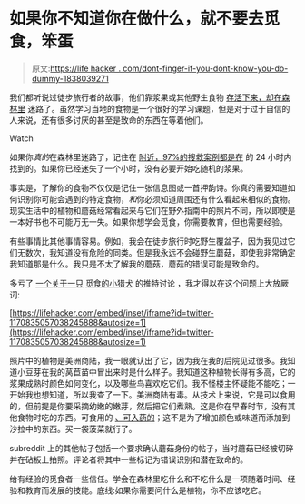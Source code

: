# 如果你不知道你在做什么，就不要去觅食，笨蛋

> 原文:[https://life hacker . com/dont-finger-if-you-dont-know-you-do-dummy-1838039271](https://lifehacker.com/dont-forage-if-you-dont-know-what-youre-doing-dummy-1838039271)

我们都听说过徒步旅行者的故事，他们靠浆果或其他野生食物 [存活下来，却在森林里](https://lifehacker.com/what-to-do-if-youre-lost-in-the-woods-1835061202) 迷路了。虽然学习当地的食物是一个很好的学习课题，但是对于过于自信的人来说，还有很多讨厌的甚至是致命的东西在等着他们。

Watch

如果你*真的*在森林里迷路了，记住在 [附近，97%的搜救案例都是在](https://www.outsideonline.com/2059616/how-backcountry-search-and-rescue-works) 的 24 小时内找到的。如果你已经迷失了一个小时，没有必要开始吃随机的浆果。

事实是，了解你的食物不仅仅是记住一张信息图或一首押韵诗。你真的需要知道如何识别你可能会遇到的特定食物，*和*你必须知道周围还有什么看起来相似的食物。现实生活中的植物和蘑菇经常看起来与它们在野外指南中的照片不同，所以即使是一本好书也不可能万无一失。如果你想学会觅食，你需要教育，但也需要经验。

有些事情比其他事情容易。例如，我会在徒步旅行时吃野生覆盆子，因为我见过它们无数次，我知道没有危险的同类。但是我永远不会碰野生蘑菇，即使我非常确定我知道那是什么。我只是不太了解我的蘑菇，蘑菇的错误可能是致命的。

多亏了 [一个关于一只](https://twitter.com/thorazos/status/1170835057038245888) [觅食的小猎犬](https://www.reddit.com/r/foraging) 的推特讨论 ，我才得以在这个问题上大放厥词:

 [https://lifehacker.com/embed/inset/iframe?id=twitter-1170835057038245888&autosize=1](https://lifehacker.com/embed/inset/iframe?id=twitter-1170835057038245888&autosize=1) 

照片中的植物是美洲商陆，我一眼就认出了它，因为我在我的后院见过很多。我知道小豆芽在我的莴苣苗中冒出来时是什么样子。我知道这种植物长得有多高，它的浆果成熟时颜色如何变化，以及哪些鸟喜欢吃它们。我不怪楼主怀疑能不能吃；一开始我也想知道，所以我查了一下。美洲商陆有毒。从技术上来说，它是可以食用的，但前提是你要采摘幼嫩的嫩芽，然后把它们煮熟。这是你在早春时节，没有其他食物时吃的东西。可食用的 [、可入药的](https://www.saveur.com/poke-sallet/)；这不是为了增加颜色或味道而添加到沙拉中的东西。买一袋菠菜就行了。

subreddit 上的其他帖子包括一个要求确认蘑菇身份的帖子，当时蘑菇已经被切碎并在砧板上拍照。评论者将其中一些标记为错误识别和潜在致命的。

给有经验的觅食者一些信任。学会在森林里吃什么和不吃什么是一项随着时间、经验和教育而发展的技能。底线:如果你需要问什么是植物，你不应该吃它。